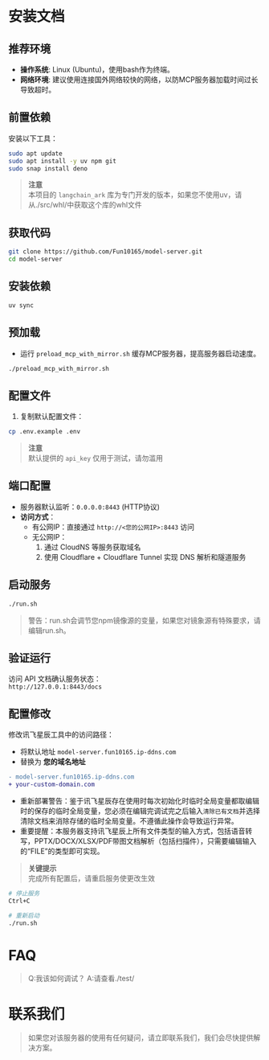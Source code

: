 # 安装文档

## 推荐环境
- **操作系统**: Linux (Ubuntu)，使用bash作为终端。
- **网络环境**: 建议使用连接国外网络较快的网络，以防MCP服务器加载时间过长导致超时。
## 前置依赖
安装以下工具：
```bash
sudo apt update
sudo apt install -y uv npm git
sudo snap install deno
```
> **注意**  
> 本项目的 `langchain_ark` 库为专门开发的版本，如果您不使用uv，请从./src/whl/中获取这个库的whl文件
## 获取代码
```bash
git clone https://github.com/Fun10165/model-server.git
cd model-server
```

## 安装依赖
```bash
uv sync
```
## 预加载
- 运行 `preload_mcp_with_mirror.sh` 缓存MCP服务器，提高服务器启动速度。
```bash
./preload_mcp_with_mirror.sh
```
## 配置文件
1. 复制默认配置文件：
```bash
cp .env.example .env
```
> **注意**  
> 默认提供的 `api_key` 仅用于测试，请勿滥用

## 端口配置
- 服务器默认监听：`0.0.0.0:8443` (HTTP协议)
- **访问方式**：
  - 有公网IP：直接通过 `http://<您的公网IP>:8443` 访问
  - 无公网IP：
    1. 通过 CloudNS 等服务获取域名
    2. 使用 Cloudflare + Cloudflare Tunnel 实现 DNS 解析和隧道服务

## 启动服务
```bash
./run.sh
```
> 警告：run.sh会调节您npm镜像源的变量，如果您对镜象源有特殊要求，请编辑run.sh。
## 验证运行
访问 API 文档确认服务状态：  
`http://127.0.0.1:8443/docs`

## 配置修改
修改讯飞星辰工具中的访问路径：
- 将默认地址 `model-server.fun10165.ip-ddns.com` 
- 替换为 **您的域名地址**
```diff
- model-server.fun10165.ip-ddns.com
+ your-custom-domain.com
```
- 重新部署警告：鉴于讯飞星辰存在使用时每次初始化时临时全局变量都取编辑时的保存的临时全局变量，您必须在编辑完调试完之后输入`清除已有文档`并选择清除文档来消除存储的临时全局变量。不遵循此操作会导致运行异常。
- 重要提醒：本服务器支持讯飞星辰上所有文件类型的输入方式，包括语音转写，PPTX/DOCX/XLSX/PDF带图文档解析（包括扫描件），只需要编辑输入的“FILE”的类型即可实现。

> **关键提示**  
> 完成所有配置后，请重启服务使更改生效
```bash
# 停止服务
Ctrl+C

# 重新启动
./run.sh
```

# FAQ
> Q:我该如何调试？
> A:请查看./test/

# 联系我们
> 如果您对该服务器的使用有任何疑问，请立即联系我们，我们会尽快提供解决方案。